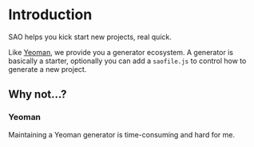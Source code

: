 # Introduction

SAO helps you kick start new projects, real quick.

Like [Yeoman](http://yeoman.io/), we provide you a generator ecosystem. A generator is basically a starter, optionally you can add a `saofile.js` to control how to generate a new project.

## Why not...?

### Yeoman

Maintaining a Yeoman generator is time-consuming and hard for me.
